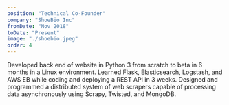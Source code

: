 ```yaml
---
position: "Technical Co-Founder"
company: "ShoeBio Inc"
fromDate: "Nov 2018"
toDate: "Present"
image: "./shoebio.jpeg"
order: 4
---
```

Developed back end of website in Python 3 from scratch to beta in 6 months in a Linux environment. Learned Flask, Elasticsearch, Logstash, and AWS EB while coding and deploying a REST API in 3 weeks. Designed and programmed a distributed system of web scrapers capable of processing data asynchronously using Scrapy, Twisted, and MongoDB.
